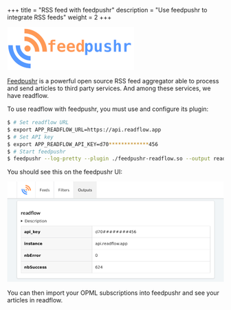 +++
title = "RSS feed with feedpushr"
description = "Use feedpushr to integrate RSS feeds"
weight = 2
+++

![](images/feedpushr.png)

[Feedpushr](https://github.com/ncarlier/feedpushr) is a powerful open source RSS feed aggregator able to process and send articles to third party services.
And among these services, we have readflow.

To use readflow with feedpushr, you must use and configure its plugin:

```bash
$ # Set readflow URL
$ export APP_READFLOW_URL=https://api.readflow.app
$ # Set API key
$ export APP_READFLOW_API_KEY=d70*************456
$ # Start feedpushr
$ feedpushr --log-pretty --plugin ./feedpushr-readflow.so --output readflow://
```

You should see this on the feedpushr UI:

![](images/feedpushr-ui.png)

You can then import your OPML subscriptions into feedpushr and see your articles in readflow.
